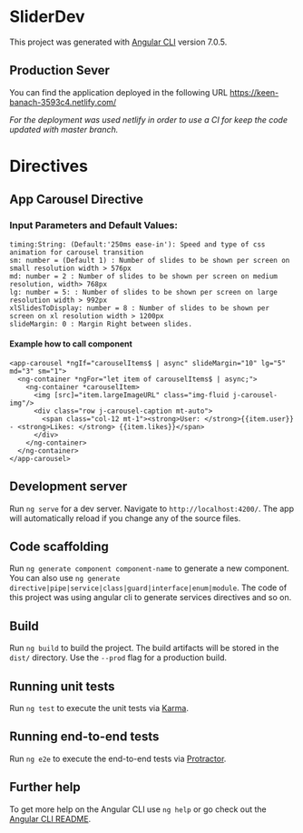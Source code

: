 # SliderDev

This project was generated with [Angular CLI](https://github.com/angular/angular-cli) version 7.0.5.
## Production Sever
You can find the application deployed in the following URL https://keen-banach-3593c4.netlify.com/

_For the deployment was used netlify in order to use a CI for keep the code updated with master branch._


# Directives
## App Carousel Directive
### Input Parameters and Default Values:
    
    
    timing:String: (Default:'250ms ease-in'): Speed and type of css animation for carousel transition    
    sm: number = (Default 1) : Number of slides to be shown per screen on small resolution width > 576px 
    md: number = 2 : Number of slides to be shown per screen on medium resolution, width> 768px
    lg: number = 5: : Number of slides to be shown per screen on large resolution width > 992px
    xlSlidesToDisplay: number = 8 : Number of slides to be shown per screen on xl resolution width > 1200px
    slideMargin: 0 : Margin Right between slides.
 
 #### Example how to call component
 ```
 <app-carousel *ngIf="carouselItems$ | async" slideMargin="10" lg="5" md="3" sm="1">
   <ng-container *ngFor="let item of carouselItems$ | async;">
     <ng-container *carouselItem>
       <img [src]="item.largeImageURL" class="img-fluid j-carousel-img"/>
       <div class="row j-carousel-caption mt-auto">
         <span class="col-12 mt-1"><strong>User: </strong>{{item.user}} - <strong>Likes: </strong> {{item.likes}}</span>
       </div>
     </ng-container>
   </ng-container>
 </app-carousel>
 ```
 
 
## Development server

Run `ng serve` for a dev server. Navigate to `http://localhost:4200/`. The app will automatically reload if you change any of the source files.

## Code scaffolding

Run `ng generate component component-name` to generate a new component. You can also use `ng generate directive|pipe|service|class|guard|interface|enum|module`.
The code of this project was using angular cli to generate services directives and so on.


## Build

Run `ng build` to build the project. The build artifacts will be stored in the `dist/` directory. Use the `--prod` flag for a production build.

## Running unit tests

Run `ng test` to execute the unit tests via [Karma](https://karma-runner.github.io).

## Running end-to-end tests

Run `ng e2e` to execute the end-to-end tests via [Protractor](http://www.protractortest.org/).

## Further help

To get more help on the Angular CLI use `ng help` or go check out the [Angular CLI README](https://github.com/angular/angular-cli/blob/master/README.md).
